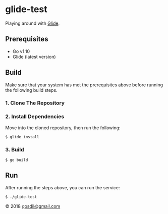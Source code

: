 # glide-test

Playing around with [Glide](https://glide.sh/).

## Prerequisites
* Go v1.10
* Glide (latest version)

## Build

Make sure that your system has met the prerequisites above before running the following build steps.

### 1. Clone The Repository

### 2. Install Dependencies

Move into the cloned repository, then run the following:

	$ glide install
	
### 3. Build

	$ go build
	
## Run

After running the steps above, you can run the service:

	$ ./glide-test

&copy; 2018 [qosdil@gmail.com](mailto://qosdil@gmail.com)